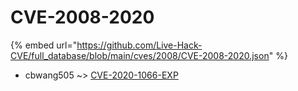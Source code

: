 # CVE-2008-2020
{% embed url="https://github.com/Live-Hack-CVE/full_database/blob/main/cves/2008/CVE-2008-2020.json" %}

* cbwang505 ~> [CVE-2020-1066-EXP](https://www.alice-snow.ru/2008/database/cve-2008-2020/cve-2020-1066-exp-cbwang505)